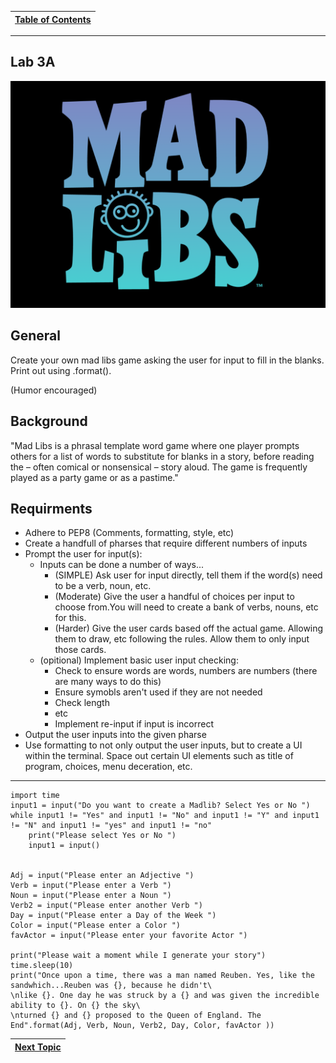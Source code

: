 |[Table of Contents](/00-Table-of-Contents.md)|
|---|

---

## Lab 3A

![](../.gitbook/assets/madlibs.png)

## General

Create your own mad libs game asking the user for input to fill in the blanks. Print out using .format\(\).

\(Humor encouraged\)

## Background

"Mad Libs is a phrasal template word game where one player prompts others for a list of words to substitute for blanks in a story, before reading the – often comical or nonsensical – story aloud. The game is frequently played as a party game or as a pastime."

## Requirments

* Adhere to PEP8 \(Comments, formatting, style, etc\)
* Create a handfull of pharses that require different numbers of inputs
* Prompt the user for input\(s\):
  * Inputs can be done a number of ways... 
    * \(SIMPLE\) Ask user for input directly, tell them if the word\(s\) need to be a verb, noun, etc. 
    * \(Moderate\) Give the user a handful of choices per input to choose from.You will need to create a bank of verbs, nouns, etc for this. 
    * \(Harder\) Give the user cards based off the actual game. Allowing them to draw, etc following the rules. Allow them to only input those cards. 
  * \(opitional\) Implement basic user input checking:
    * Check to ensure words are words, numbers are numbers \(there are many ways to do this\)
    * Ensure symobls aren't used if they are not needed
    * Check length
    * etc
    * Implement re-input if input is incorrect
* Output the user inputs into the given pharse
* Use formatting to not only output the user inputs, but to create a UI within the terminal. Space out certain UI elements such as title of program, choices, menu deceration, etc. 

---
```
import time
input1 = input("Do you want to create a Madlib? Select Yes or No ")
while input1 != "Yes" and input1 != "No" and input1 != "Y" and input1 != "N" and input1 != "yes" and input1 != "no"
    print("Please select Yes or No ")
    input1 = input()


Adj = input("Please enter an Adjective ")
Verb = input("Please enter a Verb ")
Noun = input("Please enter a Noun ")
Verb2 = input("Please enter another Verb ")
Day = input("Please enter a Day of the Week ")
Color = input("Please enter a Color ")
favActor = input("Please enter your favorite Actor ")

print("Please wait a moment while I generate your story")
time.sleep(10)
print("Once upon a time, there was a man named Reuben. Yes, like the sandwhich...Reuben was {}, because he didn't\
\nlike {}. One day he was struck by a {} and was given the incredible ability to {}. On {} the sky\
\nturned {} and {} proposed to the Queen of England. The End".format(Adj, Verb, Noun, Verb2, Day, Color, favActor ))

```

|[Next Topic](/03_Flow_Control/03_io_files.md)|
|---|
